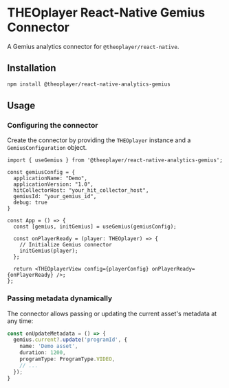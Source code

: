 # THEOplayer React-Native Gemius Connector

A Gemius analytics connector for `@theoplayer/react-native`.

## Installation

```sh
npm install @theoplayer/react-native-analytics-gemius
```

[//]: # (npm install @theoplayer/react-native-analytics-gemius)

## Usage

### Configuring the connector

Create the connector by providing the `THEOplayer` instance and a `GemiusConfiguration` object.

```tsx
import { useGemius } from '@theoplayer/react-native-analytics-gemius';

const gemiusConfig = {
  applicationName: "Demo",
  applicationVersion: "1.0",
  hitCollectorHost: "your_hit_collector_host",
  gemiusId: "your_gemius_id",
  debug: true
}

const App = () => {
  const [gemius, initGemius] = useGemius(gemiusConfig);

  const onPlayerReady = (player: THEOplayer) => {
    // Initialize Gemius connector
    initGemius(player);
  };

  return <THEOplayerView config={playerConfig} onPlayerReady={onPlayerReady} />;
};
```

### Passing metadata dynamically

The connector allows passing or updating the current asset's metadata at any time:

```typescript
const onUpdateMetadata = () => {
  gemius.current?.update('programId', {
    name: 'Demo asset',
    duration: 1200,
    programType: ProgramType.VIDEO,
    // ...
  });
}
```
